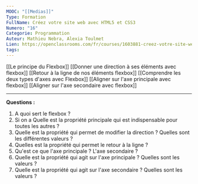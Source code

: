 ```yaml
---
MOOC: "[[Medias]]"
Type: Formation
FullName: Créez votre site web avec HTML5 et CSS3
Numero: "16"
Categorie: Programmation
Auteur: Mathieu Nebra, Alexia Toulmet
Lien: https://openclassrooms.com/fr/courses/1603881-creez-votre-site-web-avec-html5-et-css3/8061384-faites-votre-mise-en-page-avec-flexbox
tags:
---
```

[[Le principe du Flexbox]]
[[Donner une direction à ses éléments avec flexbox]]
[[Retour à la ligne de nos éléments flexbox]]
[[Comprendre les deux types d'axes avec Flexbox]]
[[Aligner sur l'axe principale avec flexbox]]
[[Aligner sur l'axe secondaire avec flexbox]]

---
**Questions :**
1. A quoi sert le flexbox ?
2. Si on a Quelle est la propriété principale qui est indispensable pour toutes les autres ?
3. Quelle est la propriété qui permet de modifier la direction ? Quelles sont les différentes valeurs ?
4. Quelles est la propriété qui permet le retour à la ligne ?
5. Qu'est ce que l'axe principale ? L'axe secondaire ?
6. Quelle est la propriété qui agit sur l'axe principale ? Quelles sont les valeurs ?
7. Quelle est la propriété qui agit sur l'axe secondaire ? Quelles sont les valeurs ?



